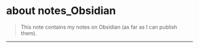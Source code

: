 # about notes_Obsidian

> This note contains my notes on Obsidian (as far as I can publish them).

---